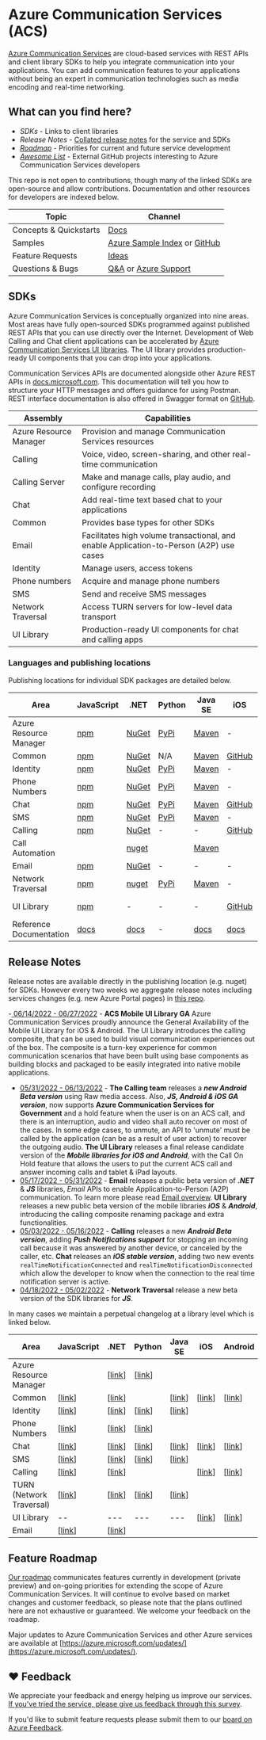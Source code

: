# Azure Communication Services (ACS)

[Azure Communication Services](https://docs.microsoft.com/azure/communication-services/overview) are cloud-based services with REST APIs and client library SDKs to help you integrate communication into your applications. You can add communication features to your applications without being an expert in communication technologies such as media encoding and real-time networking. 

## What can you find here?

- *SDKs* - Links to client libraries
- *Release Notes* - [Collated release notes](https://github.com/Azure/Communication/tree/master/releasenotes) for the service and SDKs
- [*Roadmap*](https://github.com/Azure/Communication/projects/1) - Priorities for current and future service development
- [*Awesome List*](https://github.com/Azure/Communication/blob/master/Awesome.md) - External GitHub projects interesting to Azure Communication Services developers

This repo is not open to contributions, though many of the linked SDKs are open-source and allow contributions. Documentation and other resources for developers are indexed below.

| Topic            | Channel                             |
|------------------|------------------------------|
|Concepts & Quickstarts | [Docs](https://docs.microsoft.com/azure/communication-services/overview) 
|Samples | [Azure Sample Index](https://docs.microsoft.com/en-us/samples/browse/?expanded=azure&products=azure-communication-services) or [GitHub](https://github.com/orgs/Azure-Samples/repositories?language=&q=communication&sort=&type=) 
| Feature Requests | [Ideas](https://feedback.azure.com/d365community/forum/81ff6d2b-0c25-ec11-b6e6-000d3a4f0858)                     |
| Questions & Bugs | [Q&A](https://docs.microsoft.com/answers/topics/azure-communication-services.html) or [Azure Support](https://docs.microsoft.com/azure/azure-portal/supportability/how-to-create-azure-support-request) |

## SDKs

Azure Communication Services is conceptually organized into nine areas. Most areas have fully open-sourced SDKs programmed against published REST APIs that you can use directly over the Internet. Development of Web Calling and Chat client applications can be accelerated by [Azure Communication Services UI libraries](https://azure.github.io/communication-ui-library). The UI library provides production-ready UI components that you can drop into your applications.

Communication Services APIs are documented alongside other Azure REST APIs in [docs.microsoft.com](https://docs.microsoft.com/rest/api/communication/). This documentation will tell you how to structure your HTTP messages and offers guidance for using Postman. REST interface documentation is also offered in Swagger format on [GitHub](https://github.com/Azure/azure-rest-api-specs).

| Assembly               | Capabilities                                                    |
|------------------------|-----------------------------------------------------------------|
| Azure Resource Manager | Provision and manage Communication Services resources           |
| Calling                | Voice, video, screen-sharing, and other real-time communication |
| Calling Server         | Make and manage calls, play audio, and configure recording      |
| Chat                   | Add real-time text based chat to your applications              |
| Common                 | Provides base types for other SDKs                              |
| Email                  | Facilitates high volume transactional, and enable Application-to-Person (A2P) use cases               |
| Identity               | Manage users, access tokens                                     |
| Phone numbers          | Acquire and manage phone numbers                                |
| SMS                    | Send and receive SMS messages                                   |
| Network Traversal      | Access TURN servers for low-level data transport                |
| UI Library             | Production-ready UI components for chat and calling apps        |

### Languages and publishing locations

Publishing locations for individual SDK packages are detailed below.

| Area | JavaScript | .NET | Python | Java SE | iOS | Android | Other|
| -------------- | ---------- | ---- | ------ | ---- | -------------- | -------------- | ------------------------------ |
| Azure Resource Manager | [npm](https://www.npmjs.com/package/@azure/arm-communication) | [NuGet](https://www.nuget.org/packages/Azure.ResourceManager.Communication) | [PyPi](https://pypi.org/project/azure-mgmt-communication/) | [Maven](https://search.maven.org/search?q=azure-resourcemanager-communication)  | - | - | [Go via GitHub](https://github.com/Azure/azure-sdk-for-go/releases/tag/v52.5.0) |
| Common | [npm](https://www.npmjs.com/package/@azure/communication-common) | [NuGet](https://www.nuget.org/packages/Azure.Communication.Common/)| N/A| [Maven](https://search.maven.org/search?q=a:azure-communication-common) | [GitHub](https://github.com/Azure/azure-sdk-for-ios/releases)| [Maven](https://search.maven.org/artifact/com.azure.android/azure-communication-common) | -|
| Identity | [npm](https://www.npmjs.com/package/@azure/communication-identity) | [NuGet](https://www.nuget.org/packages/Azure.Communication.Identity)| [PyPi](https://pypi.org/project/azure-communication-identity/)| [Maven](https://search.maven.org/search?q=a:azure-communication-identity) | -| -| -|
| Phone Numbers | [npm](https://www.npmjs.com/package/@azure/communication-phone-numbers) | [NuGet](https://www.nuget.org/packages/Azure.Communication.PhoneNumbers)| [PyPi](https://pypi.org/project/azure-communication-phonenumbers/)| [Maven](https://search.maven.org/search?q=a:azure-communication-phonenumbers) | -| -| -|
| Chat | [npm](https://www.npmjs.com/package/@azure/communication-chat)| [NuGet](https://www.nuget.org/packages/Azure.Communication.Chat) | [PyPi](https://pypi.org/project/azure-communication-chat/) | [Maven](https://search.maven.org/search?q=a:azure-communication-chat) | [GitHub](https://github.com/Azure/azure-sdk-for-ios/releases)| [Maven](https://search.maven.org/search?q=a:azure-communication-chat) | -|
| SMS| [npm](https://www.npmjs.com/package/@azure/communication-sms) | [NuGet](https://www.nuget.org/packages/Azure.Communication.Sms)| [PyPi](https://pypi.org/project/azure-communication-sms/) | [Maven](https://search.maven.org/artifact/com.azure/azure-communication-sms) | -| -| -|
| Calling| [npm](https://www.npmjs.com/package/@azure/communication-calling) | [NuGet](https://www.nuget.org/packages/Azure.Communication.Calling) | -| - | [GitHub](https://github.com/Azure/Communication/releases) | [Maven](https://search.maven.org/artifact/com.azure.android/azure-communication-calling/)| -|
|Call Automation||[nuget](https://www.nuget.org/packages/Azure.Communication.CallingServer/)||[Maven](https://search.maven.org/artifact/com.azure/azure-communication-callingserver)
|Email | [npm](https://www.npmjs.com/package/@azure/communication-email) | [NuGet](https://www.nuget.org/packages/Azure.Communication.Email) | - | - | - | - | - |
|Network Traversal| [npm](https://www.npmjs.com/package/@azure/communication-network-traversal)|[nuget](https://www.nuget.org/packages/Azure.Communication.NetworkTraversal/) |  [PyPi](https://pypi.org/project/azure-communication-networktraversal/)| [Maven](https://search.maven.org/search?q=a:azure-communication-networktraversal) | - | - | 
| UI Library| [npm](https://www.npmjs.com/package/@azure/communication-react) | - | - | - | [GitHub](https://github.com/Azure/communication-ui-library-ios) | [GitHub](https://github.com/Azure/communication-ui-library-android) | [GitHub](https://github.com/Azure/communication-ui-library), [Storybook](https://azure.github.io/communication-ui-library/?path=/story/overview--page) |
| Reference Documentation | [docs](https://azure.github.io/azure-sdk-for-js/communication.html) | [docs](https://azure.github.io/azure-sdk-for-net/communication.html)| -| [docs](http://azure.github.io/azure-sdk-for-java/communication.html) | [docs](/objectivec/communication-services/calling/)| [docs](/java/api/com.azure.android.communication.calling)| -|

## Release Notes

Release notes are available directly in the publishing location (e.g. nuget) for SDKs. However every two weeks we aggregate release notes including services changes (e.g. new Azure Portal pages) in [this repo](https://github.com/Azure/Communication/tree/master/releasenotes/release_note_summary.md).

-[ 06/14/2022 -  06/27/2022](releasenotes/2022-06-27.md) - **ACS Mobile UI Library GA** Azure Communication Services proudly announce the General Availability of the Mobile UI Library for iOS & Android. The UI Library introduces the calling composite, that can be used to build visual communication experiences out of the box. The composite is a turn-key experience for common communication scenarios that have been built using base components as building blocks and packaged to be easily integrated into native mobile applications.
- [05/31/2022 - 06/13/2022](releasenotes/2022-06-13.md) - **The Calling team** releases a ***new Android Beta version*** using Raw media access. Also, ***JS, Android & iOS GA version***, now supports **Azure Communication Services for Government** and a hold feature when the user is on an ACS call, and there is an interruption, audio and video shall auto recover on most of the cases. In some edge cases, to unmute, an API to 'unmute' must be called by the application (can be as a result of user action) to recover the outgoing audio. **The UI Library** releases a final release candidate version of the ***Mobile libraries for iOS and Android***, with the Call On Hold feature that allows the users to put the current ACS call and answer incoming calls and tablet & iPad layouts.
- [05/17/2022 - 05/31/2022](releasenotes/2022-05-31.md) - **Email** releases a public beta version of ***.NET*** & ***JS*** libraries, *Email* APIs to enable Application-to-Person (A2P) communication. To learn more please read [Email overview](https://docs.microsoft.com/azure/communication-services/concepts/email/email-overview). **UI Library** releases a new public beta version of the mobile libraries ***iOS*** & ***Android***, introducing the calling composite renaming package and extra functionalities.
- [05/03/2022 - 05/16/2022](releasenotes/2022-05-16.md) - **Calling** releases a new ***Android Beta version***, adding ***Push Notifications support*** for stopping an incoming call because it was answered by another device, or canceled by the caller, etc. **Chat** releases an ***iOS stable version***, adding two new events `realTimeNotificationConnected` and `realTimeNotificationDisconnected` which allow the developer to know when the connection to the real time notification server is active.
- [04/18/2022 - 05/02/2022](releasenotes/2022-05-02.md) - **Network Traversal** release a new beta version of the SDK libraries for ***JS***.

In many cases we maintain a perpetual changelog at a library level which is linked below.

| **Area**| **JavaScript** | **.NET** | **Python**  | **Java SE** | **iOS** | **Android**| **Other** |
|--|--|---|---|---|-|--|-|
| Azure Resource Manager | | [[link](https://github.com/Azure/azure-sdk-for-net/blob/master/sdk/communication/Azure.ResourceManager.Communication/CHANGELOG.md)] | [[link](https://github.com/Azure/azure-sdk-for-python/blob/master/sdk/communication/azure-mgmt-communication/CHANGELOG.md)]| |||  |
| Common  | [[link](https://github.com/Azure/azure-sdk-for-js/blob/master/sdk/communication/communication-common/CHANGELOG.md)]  | [[link](https://github.com/Azure/azure-sdk-for-net/blob/master/sdk/communication/Azure.Communication.Common/CHANGELOG.md)] | | [[link](https://github.com/Azure/azure-sdk-for-java/blob/master/sdk/communication/azure-communication-common/CHANGELOG.md)]|[[link](https://github.com/Azure/azure-sdk-for-ios/blob/master/CHANGELOG.md)]| [[link](https://github.com/Azure/azure-sdk-for-android/tree/master/sdk/communication/azure-communication-common)]|  |
| Identity| [[link](https://github.com/Azure/azure-sdk-for-js/blob/master/sdk/communication/communication-identity/CHANGELOG.md)]| [[link](https://github.com/Azure/azure-sdk-for-net/tree/master/sdk/communication/Azure.Communication.Identity)]| [[link](https://github.com/Azure/azure-sdk-for-python/blob/master/sdk/communication/azure-communication-identity/CHANGELOG.md)]  | [[link](https://github.com/Azure/azure-sdk-for-java/blob/master/sdk/communication/azure-communication-identity/CHANGELOG.md)] |||  |
| Phone Numbers| [[link](https://github.com/Azure/azure-sdk-for-js/blob/master/sdk/communication/communication-phone-numbers/CHANGELOG.md)] | [[link](https://github.com/Azure/azure-sdk-for-net/blob/master/sdk/communication/Azure.Communication.PhoneNumbers/CHANGELOG.md)] | [[link](https://github.com/Azure/azure-sdk-for-python/blob/master/sdk/communication/azure-communication-phonenumbers/CHANGELOG.md)] | |||  |
| Chat | [[link](https://github.com/Azure/azure-sdk-for-js/blob/master/sdk/communication/communication-chat/CHANGELOG.md)] | [[link](https://github.com/Azure/azure-sdk-for-net/blob/master/sdk/communication/Azure.Communication.Chat/CHANGELOG.md)]| [[link](https://github.com/Azure/azure-sdk-for-python/blob/master/sdk/communication/azure-communication-chat/CHANGELOG.md)]| [[link](https://github.com/Azure/azure-sdk-for-java/blob/master/sdk/communication/azure-communication-chat/CHANGELOG.md)]  |[[link](https://github.com/Azure/azure-sdk-for-ios/blob/main/sdk/communication/AzureCommunicationChat/CHANGELOG.md)]| [[link](https://github.com/Azure/azure-sdk-for-android/blob/master/sdk/communication/azure-communication-chat/CHANGELOG.md)] |  |
| SMS  | [[link](https://github.com/Azure/azure-sdk-for-js/blob/master/sdk/communication/communication-sms/CHANGELOG.md)]  | [[link](https://github.com/Azure/azure-sdk-for-net/blob/master/sdk/communication/Azure.Communication.Sms/CHANGELOG.md)] | [[link](https://github.com/Azure/azure-sdk-for-python/blob/master/sdk/communication/azure-communication-sms/CHANGELOG.md)] | [[link](https://github.com/Azure/azure-sdk-for-java/blob/master/sdk/communication/azure-communication-sms/CHANGELOG.md)]|||  |
| Calling | [[link](https://github.com/Azure/Communication/blob/master/releasenotes/acs-javascript-calling-library-release-notes.md)] | [[link](https://github.com/Azure/Communication/blob/master/releasenotes/acs-calling-windows-sdk-release-notes.md)]| | | [[link](https://github.com/Azure/Communication/blob/master/releasenotes/acs-calling-ios-sdk-release-notes.md)] | [[link](https://github.com/Azure/Communication/blob/master/releasenotes/acs-calling-android-sdk-release-notes.md)] | |
| TURN (Network Traversal) | [[link](https://github.com/Azure/azure-sdk-for-js/blob/main/sdk/communication/communication-network-traversal/CHANGELOG.md)] |[[link](https://github.com/Azure/azure-sdk-for-net/blob/main/sdk/communication/Azure.Communication.NetworkTraversal/CHANGELOG.md)] |[[link](https://github.com/Azure/azure-sdk-for-python/blob/main/sdk/communication/azure-communication-networktraversal/CHANGELOG.md)] |[[link](https://github.com/Azure/azure-sdk-for-java/blob/main/sdk/communication/azure-communication-networktraversal/CHANGELOG.md)]  | | |
|UI Library|--|---|---|---|[[link](https://github.com/Azure/communication-ui-library-ios/blob/main/CHANGELOG.md)] | [[link](https://github.com/Azure/communication-ui-library-android/blob/main/CHANGELOG.md)]|-|
| Email | [[link](https://github.com/Azure/azure-sdk-for-js/blob/main/sdk/communication/communication-email/CHANGELOG.md)] | [[link](https://github.com/Azure/azure-sdk-for-net/blob/main/sdk/communication/Azure.Communication.Email/CHANGELOG.md)]| | |||  |



## Feature Roadmap

[Our roadmap](roadmap.md) communicates features currently in development (private preview) and on-going priorities for extending the scope of Azure Communication Services. It will continue to evolve based on market changes and customer feedback, so please note that the plans outlined here are not exhaustive or guaranteed. We welcome your feedback on the roadmap.

Major updates to Azure Communication Services and other Azure services are available at [https://azure.microsoft.com/updates/](https://azure.microsoft.com/updates/). <!--A project view of the roadmap is [also available here](https://github.com/Azure/Communication/projects/1).--> 

## ❤️ Feedback

We appreciate your feedback and energy helping us improve our services. [If you've tried the service, please give us feedback through this survey](https://microsoft.qualtrics.com/jfe/form/SV_4HMWolQyyLyeX77). 

If you'd like to submit feature requests please submit them to our [board on Azure Feedback](https://feedback.azure.com/d365community/forum/81ff6d2b-0c25-ec11-b6e6-000d3a4f0858).


